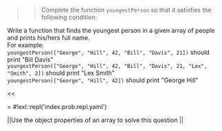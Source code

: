 >>Complete the function <code>youngestPerson</code> so that it satisfies the following condition:
<p>Write a function that finds the youngest person in a given array of people and prints his/hers full name.<br/>
For example:<br/>
<code>youngestPerson(["George", "Hill", 42, "Bill", "Davis", 21])</code> should print "Bill Davis"<br/>
<code>youngestPerson(["George", "Hill", 42, "Bill", "Davis", 21, "Lex", "Smith", 2])</code> should print "Lex Smith"<br/>
<code>youngestPerson(["George", "Hill", 42])</code> should print "George Hill"</p><<

= #!exl::repl('index.prob.repl.yaml')

||Use the object properties of an array to solve this question ||